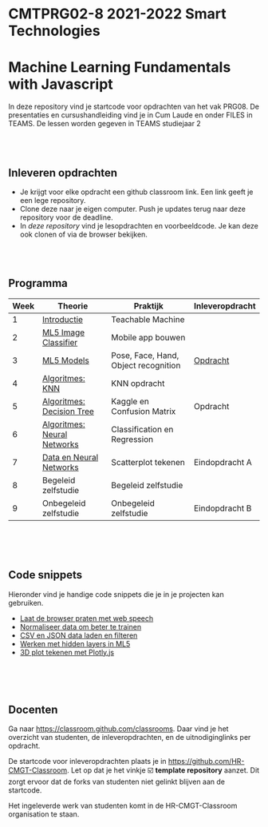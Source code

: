 # CMTPRG02-8 2021-2022 Smart Technologies

# Machine Learning Fundamentals with Javascript

In deze repository vind je startcode voor opdrachten van het vak PRG08. De presentaties en cursushandleiding vind je in Cum Laude en onder FILES in TEAMS. De lessen worden gegeven in TEAMS studiejaar 2

<br>
<br>

## Inleveren opdrachten

- Je krijgt voor elke opdracht een github classroom link. Een link geeft je een lege repository.
- Clone deze naar je eigen computer. Push je updates terug naar deze repository voor de deadline.
- In *deze repository* vind je lesopdrachten en voorbeeldcode. Je kan deze ook clonen of via de browser bekijken.

<br>
<br>

## Programma

| Week | Theorie | Praktijk | Inleveropdracht |
|------|---------|----------|-----------------|
| 1 | [Introductie](./week1) | Teachable Machine |
| 2 | [ML5 Image Classifier](./week2) | Mobile app bouwen |
| 3 | [ML5 Models](./week3) | Pose, Face, Hand, Object recognition | [Opdracht](./week3/inleveropdracht.md) |
| 4 | [Algoritmes: KNN](./week4) | KNN opdracht | |
| 5 | [Algoritmes: Decision Tree](./week5) | Kaggle en Confusion Matrix | Opdracht |
| 6 | [Algoritmes: Neural Networks](./week6) | Classification en Regression |  |
| 7 | [Data en Neural Networks](./week7) | Scatterplot tekenen | Eindopdracht A |
| 8 | Begeleid zelfstudie | Begeleid zelfstudie  |
| 9 | Onbegeleid zelfstudie | Onbegeleid zelfstudie | Eindopdracht B

<br>
<br>
<br>

## Code snippets

Hieronder vind je handige code snippets die je in je projecten kan gebruiken.

- [Laat de browser praten met web speech](./snippets/speech.md)
- [Normaliseer data om beter te trainen](./snippets/normalise.md)
- [CSV en JSON data laden en filteren](./snippets/csv.md)
- [Werken met hidden layers in ML5](./snippets/layers.md)
- [3D plot tekenen met Plotly.js](./snippets/plot3d)

<br>
<br>
<br>

## Docenten

Ga naar https://classroom.github.com/classrooms. Daar vind je het overzicht van studenten, de inleveropdrachten, en de uitnodiginglinks per opdracht.

De startcode voor inleveropdrachten plaats je in https://github.com/HR-CMGT-Classroom. Let op dat je het vinkje ☑️ **template repository** aanzet. Dit zorgt ervoor dat de forks van studenten niet gelinkt blijven aan de startcode.

Het ingeleverde werk van studenten komt in de HR-CMGT-Classroom organisation te staan.
